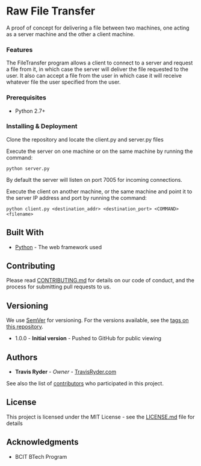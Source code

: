 # Raw File Transfer

A proof of concept for delivering a file between two machines, one acting as a server machine and the other a client machine.

### Features

The FileTransfer program allows a client to connect to a server and request a file from it, in which case the server 
will deliver the file requested to the user. It also can accept a file from the user in which case it will receive 
whatever file the user specified from the user.

### Prerequisites

* Python 2.7+

### Installing & Deployment

Clone the repository and locate the client.py and server.py files

Execute the server on one machine or on the same machine by running the command:

```
python server.py
```

By default the server will listen on port 7005 for incoming connections.

Execute the client on another machine, or the same machine and point it to the server IP address and port by running the command:

```
python client.py <destination_addr> <destination_port> <COMMAND> <filename>
```

## Built With

* [Python](https://python.org) - The web framework used

## Contributing

Please read [CONTRIBUTING.md](CONTRIBUTING.md) for details on our code of conduct, and the process for submitting pull requests to us.

## Versioning

We use [SemVer](http://semver.org/) for versioning. For the versions available, see the [tags on this repository](https://github.com/ghTravis/RawFileTransfer/tags).

* 1.0.0 - **Initial version** - Pushed to GitHub for public viewing

## Authors

* **Travis Ryder** - *Owner* - [TravisRyder.com](https://tavisryder.com)

See also the list of [contributors](https://github.com/ghTravis/RawFileTransfer/graphs/contributors) who participated in this project.

## License

This project is licensed under the MIT License - see the [LICENSE.md](LICENSE.md) file for details

## Acknowledgments

* BCIT BTech Program
